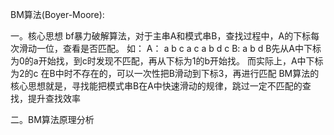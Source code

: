 BM算法(Boyer-Moore):


一。核心思想
    bf暴力破解算法，对于主串A和模式串B，查找过程中，A的下标每次滑动一位，查看是否匹配。
    如：
       A： a b c a c a b d c
       B:  a b d
       B先从A中下标为0的a开始找，到c时发现不匹配，再从下标为1的b开始找。
       而实际上，A中下标为2的c 在B中时不存在的，可以一次性把B滑动到下标3，再进行匹配
    BM算法的核心思想就是，寻找能把模式串B在A中快速滑动的规律，跳过一定不匹配的查找，提升查找效率

二。BM算法原理分析
    